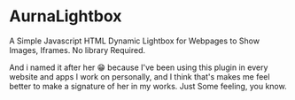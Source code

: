 # AurnaLightbox
A Simple Javascript HTML Dynamic Lightbox for Webpages to Show Images, Iframes. No library Required.

And i named it after her 😁 because I've been using this plugin in every website and apps I work on personally, and I think that's makes me feel better to make a signature of her in my works. Just Some feeling, you know. 

